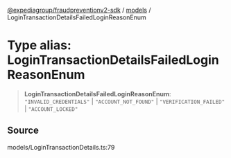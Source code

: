 [@expediagroup/fraudpreventionv2-sdk](../../index.md) / [models](../index.md) / LoginTransactionDetailsFailedLoginReasonEnum

# Type alias: LoginTransactionDetailsFailedLoginReasonEnum

> **LoginTransactionDetailsFailedLoginReasonEnum**: `"INVALID_CREDENTIALS"` \| `"ACCOUNT_NOT_FOUND"` \| `"VERIFICATION_FAILED"` \| `"ACCOUNT_LOCKED"`

## Source

models/LoginTransactionDetails.ts:79
